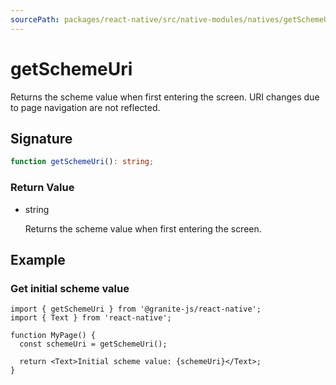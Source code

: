```yaml
---
sourcePath: packages/react-native/src/native-modules/natives/getSchemeUri.ts
---
```


# getSchemeUri

Returns the scheme value when first entering the screen. URI changes due to page navigation are not reflected.

## Signature

```typescript
function getSchemeUri(): string;
```

### Return Value

<ul class="post-parameters-ul">
  <li class="post-parameters-li post-parameters-li-root">
    <span class="post-parameters--type">string</span>
    <br />
    <p class="post-parameters--description">Returns the scheme value when first entering the screen.</p>
  </li>
</ul>

## Example

### Get initial scheme value

```tsx
import { getSchemeUri } from '@granite-js/react-native';
import { Text } from 'react-native';

function MyPage() {
  const schemeUri = getSchemeUri();

  return <Text>Initial scheme value: {schemeUri}</Text>;
}
```
